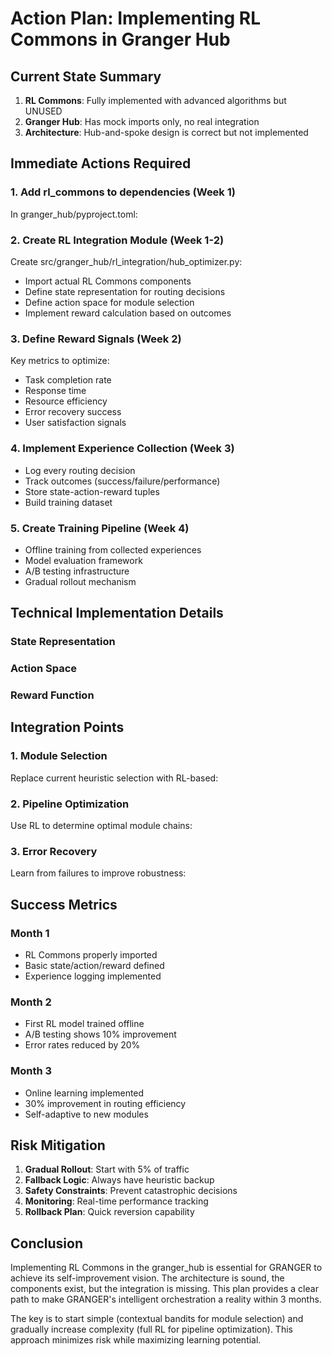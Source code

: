 # Action Plan: Implementing RL Commons in Granger Hub

## Current State Summary

1. **RL Commons**: Fully implemented with advanced algorithms but UNUSED
2. **Granger Hub**: Has mock imports only, no real integration
3. **Architecture**: Hub-and-spoke design is correct but not implemented

## Immediate Actions Required

### 1. Add rl_commons to dependencies (Week 1)

In granger_hub/pyproject.toml:


### 2. Create RL Integration Module (Week 1-2)

Create src/granger_hub/rl_integration/hub_optimizer.py:
- Import actual RL Commons components
- Define state representation for routing decisions
- Define action space for module selection
- Implement reward calculation based on outcomes

### 3. Define Reward Signals (Week 2)

Key metrics to optimize:
- Task completion rate
- Response time
- Resource efficiency  
- Error recovery success
- User satisfaction signals

### 4. Implement Experience Collection (Week 3)

- Log every routing decision
- Track outcomes (success/failure/performance)
- Store state-action-reward tuples
- Build training dataset

### 5. Create Training Pipeline (Week 4)

- Offline training from collected experiences
- Model evaluation framework
- A/B testing infrastructure
- Gradual rollout mechanism

## Technical Implementation Details

### State Representation


### Action Space


### Reward Function


## Integration Points

### 1. Module Selection
Replace current heuristic selection with RL-based:


### 2. Pipeline Optimization
Use RL to determine optimal module chains:


### 3. Error Recovery
Learn from failures to improve robustness:


## Success Metrics

### Month 1
- RL Commons properly imported
- Basic state/action/reward defined
- Experience logging implemented

### Month 2
- First RL model trained offline
- A/B testing shows 10% improvement
- Error rates reduced by 20%

### Month 3
- Online learning implemented
- 30% improvement in routing efficiency
- Self-adaptive to new modules

## Risk Mitigation

1. **Gradual Rollout**: Start with 5% of traffic
2. **Fallback Logic**: Always have heuristic backup
3. **Safety Constraints**: Prevent catastrophic decisions
4. **Monitoring**: Real-time performance tracking
5. **Rollback Plan**: Quick reversion capability

## Conclusion

Implementing RL Commons in the granger_hub is essential for GRANGER to achieve its self-improvement vision. The architecture is sound, the components exist, but the integration is missing. This plan provides a clear path to make GRANGER's intelligent orchestration a reality within 3 months.

The key is to start simple (contextual bandits for module selection) and gradually increase complexity (full RL for pipeline optimization). This approach minimizes risk while maximizing learning potential.
